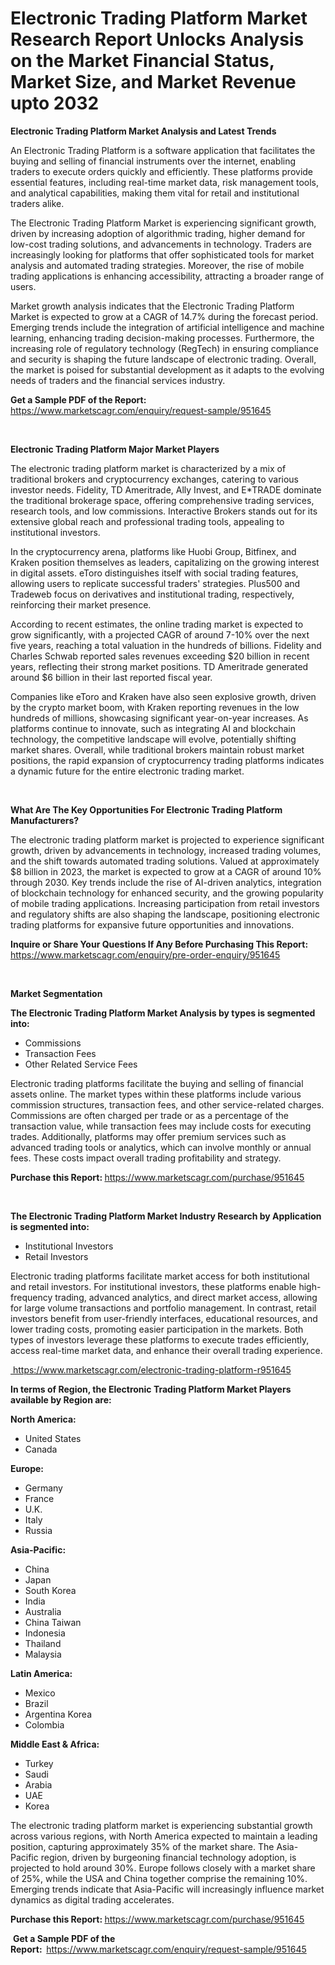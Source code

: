 <p><h1>Electronic Trading Platform Market Research Report Unlocks Analysis on the Market Financial Status, Market Size, and Market Revenue upto 2032</h1></p><p><strong>Electronic Trading Platform Market Analysis and Latest Trends</strong></p>
<p><p>An Electronic Trading Platform is a software application that facilitates the buying and selling of financial instruments over the internet, enabling traders to execute orders quickly and efficiently. These platforms provide essential features, including real-time market data, risk management tools, and analytical capabilities, making them vital for retail and institutional traders alike.</p><p>The Electronic Trading Platform Market is experiencing significant growth, driven by increasing adoption of algorithmic trading, higher demand for low-cost trading solutions, and advancements in technology. Traders are increasingly looking for platforms that offer sophisticated tools for market analysis and automated trading strategies. Moreover, the rise of mobile trading applications is enhancing accessibility, attracting a broader range of users.</p><p>Market growth analysis indicates that the Electronic Trading Platform Market is expected to grow at a CAGR of 14.7% during the forecast period. Emerging trends include the integration of artificial intelligence and machine learning, enhancing trading decision-making processes. Furthermore, the increasing role of regulatory technology (RegTech) in ensuring compliance and security is shaping the future landscape of electronic trading. Overall, the market is poised for substantial development as it adapts to the evolving needs of traders and the financial services industry.</p></p>
<p><strong>Get a Sample PDF of the Report:&nbsp;</strong> <a href="https://www.marketscagr.com/enquiry/request-sample/951645?utm_campaign=3369&utm_medium=2&utm_source=Github&utm_content=ia&utm_term=17042025&utm_id=electronic-trading-platform">https://www.marketscagr.com/enquiry/request-sample/951645</a></p>
<p>&nbsp;</p>
<p><strong>Electronic Trading Platform Major Market Players</strong></p>
<p><p>The electronic trading platform market is characterized by a mix of traditional brokers and cryptocurrency exchanges, catering to various investor needs. Fidelity, TD Ameritrade, Ally Invest, and E*TRADE dominate the traditional brokerage space, offering comprehensive trading services, research tools, and low commissions. Interactive Brokers stands out for its extensive global reach and professional trading tools, appealing to institutional investors.</p><p>In the cryptocurrency arena, platforms like Huobi Group, Bitfinex, and Kraken position themselves as leaders, capitalizing on the growing interest in digital assets. eToro distinguishes itself with social trading features, allowing users to replicate successful traders' strategies. Plus500 and Tradeweb focus on derivatives and institutional trading, respectively, reinforcing their market presence.</p><p>According to recent estimates, the online trading market is expected to grow significantly, with a projected CAGR of around 7-10% over the next five years, reaching a total valuation in the hundreds of billions. Fidelity and Charles Schwab reported sales revenues exceeding $20 billion in recent years, reflecting their strong market positions. TD Ameritrade generated around $6 billion in their last reported fiscal year.</p><p>Companies like eToro and Kraken have also seen explosive growth, driven by the crypto market boom, with Kraken reporting revenues in the low hundreds of millions, showcasing significant year-on-year increases. As platforms continue to innovate, such as integrating AI and blockchain technology, the competitive landscape will evolve, potentially shifting market shares. Overall, while traditional brokers maintain robust market positions, the rapid expansion of cryptocurrency trading platforms indicates a dynamic future for the entire electronic trading market.</p></p>
<p>&nbsp;</p>
<p><strong>What Are The Key Opportunities For Electronic Trading Platform Manufacturers?</strong></p>
<p><p>The electronic trading platform market is projected to experience significant growth, driven by advancements in technology, increased trading volumes, and the shift towards automated trading solutions. Valued at approximately $8 billion in 2023, the market is expected to grow at a CAGR of around 10% through 2030. Key trends include the rise of AI-driven analytics, integration of blockchain technology for enhanced security, and the growing popularity of mobile trading applications. Increasing participation from retail investors and regulatory shifts are also shaping the landscape, positioning electronic trading platforms for expansive future opportunities and innovations.</p></p>
<p><strong>Inquire or Share Your Questions If Any Before Purchasing This Report:</strong> <a href="https://www.marketscagr.com/enquiry/pre-order-enquiry/951645?utm_campaign=3369&utm_medium=2&utm_source=Github&utm_content=ia&utm_term=17042025&utm_id=electronic-trading-platform">https://www.marketscagr.com/enquiry/pre-order-enquiry/951645</a></p>
<p>&nbsp;</p>
<p><strong>Market Segmentation</strong></p>
<p><strong>The Electronic Trading Platform Market Analysis by types is segmented into:</strong></p>
<p><ul><li>Commissions</li><li>Transaction Fees</li><li>Other Related Service Fees</li></ul></p>
<p><p>Electronic trading platforms facilitate the buying and selling of financial assets online. The market types within these platforms include various commission structures, transaction fees, and other service-related charges. Commissions are often charged per trade or as a percentage of the transaction value, while transaction fees may include costs for executing trades. Additionally, platforms may offer premium services such as advanced trading tools or analytics, which can involve monthly or annual fees. These costs impact overall trading profitability and strategy.</p></p>
<p><strong>Purchase this Report:&nbsp;</strong><a href="https://www.marketscagr.com/purchase/951645?utm_campaign=3369&utm_medium=2&utm_source=Github&utm_content=ia&utm_term=17042025&utm_id=electronic-trading-platform">https://www.marketscagr.com/purchase/951645</a></p>
<p>&nbsp;</p>
<p><strong>The Electronic Trading Platform Market Industry Research by Application is segmented into:</strong></p>
<p><ul><li>Institutional Investors</li><li>Retail Investors</li></ul></p>
<p><p>Electronic trading platforms facilitate market access for both institutional and retail investors. For institutional investors, these platforms enable high-frequency trading, advanced analytics, and direct market access, allowing for large volume transactions and portfolio management. In contrast, retail investors benefit from user-friendly interfaces, educational resources, and lower trading costs, promoting easier participation in the markets. Both types of investors leverage these platforms to execute trades efficiently, access real-time market data, and enhance their overall trading experience.</p></p>
<p><a href="https://www.marketscagr.com/electronic-trading-platform-r951645?utm_campaign=3369&utm_medium=2&utm_source=Github&utm_content=ia&utm_term=17042025&utm_id=electronic-trading-platform">&nbsp;https://www.marketscagr.com/electronic-trading-platform-r951645</a></p>
<p><strong>In terms of Region, the Electronic Trading Platform Market Players available by Region are:</strong></p>
<p>
    <p> <strong> North America: </strong>
        <ul>
            <li>United States</li>
            <li>Canada</li>
        </ul>
        </p> 
    <p> <strong> Europe: </strong>
        <ul>
            <li>Germany</li>
            <li>France</li>
            <li>U.K.</li>
            <li>Italy</li>
            <li>Russia</li>
        </ul>
        </p> 
    <p> <strong> Asia-Pacific: </strong>
        <ul>
            <li>China</li>
            <li>Japan</li>
            <li>South Korea</li>
            <li>India</li>
            <li>Australia</li>
            <li>China Taiwan</li>
            <li>Indonesia</li>
            <li>Thailand</li>
            <li>Malaysia</li>
        </ul>
        </p> 
    <p> <strong> Latin America: </strong>
        <ul>
            <li>Mexico</li>
            <li>Brazil</li>
            <li>Argentina Korea</li>
            <li>Colombia</li>
        </ul>
        </p> 
    <p> <strong> Middle East & Africa: </strong>
        <ul>
            <li>Turkey</li>
            <li>Saudi</li>
            <li>Arabia</li>
            <li>UAE</li>
            <li>Korea</li>
        </ul>
    </p>
    </p>
<p><p>The electronic trading platform market is experiencing substantial growth across various regions, with North America expected to maintain a leading position, capturing approximately 35% of the market share. The Asia-Pacific region, driven by burgeoning financial technology adoption, is projected to hold around 30%. Europe follows closely with a market share of 25%, while the USA and China together comprise the remaining 10%. Emerging trends indicate that Asia-Pacific will increasingly influence market dynamics as digital trading accelerates.</p></p>
<p><strong>Purchase this Report: </strong><a href="https://www.marketscagr.com/purchase/951645?utm_campaign=3369&utm_medium=2&utm_source=Github&utm_content=ia&utm_term=17042025&utm_id=electronic-trading-platform">https://www.marketscagr.com/purchase/951645</a></p>
<p>&nbsp;<strong>Get a Sample PDF of the Report:&nbsp;&nbsp;</strong><a href="https://www.marketscagr.com/enquiry/request-sample/951645?utm_campaign=3369&utm_medium=2&utm_source=Github&utm_content=ia&utm_term=17042025&utm_id=electronic-trading-platform">https://www.marketscagr.com/enquiry/request-sample/951645</a></p>
<p><strong></strong></p>
<p><p></p><p></p><p></p></p>